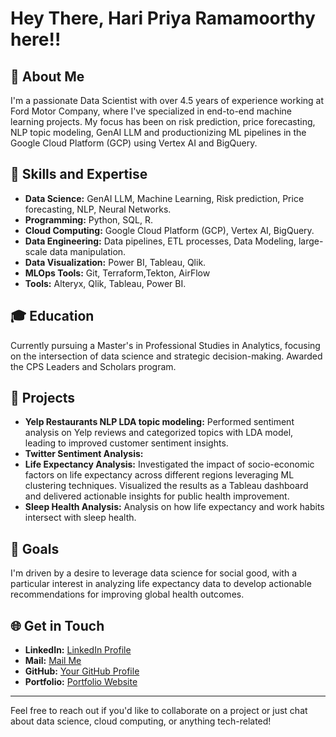# Hey There, Hari Priya Ramamoorthy here!!

## 👋 About Me

I'm a passionate Data Scientist with over 4.5 years of experience working at Ford Motor Company, where I've specialized in end-to-end machine learning projects. My focus has been on risk prediction, price forecasting, NLP topic modeling, GenAI LLM and productionizing ML pipelines in the Google Cloud Platform (GCP) using Vertex AI and BigQuery.

## 🌟 Skills and Expertise

- **Data Science:** GenAI LLM, Machine Learning, Risk prediction, Price forecasting, NLP, Neural Networks.
- **Programming:** Python, SQL, R.
- **Cloud Computing:** Google Cloud Platform (GCP), Vertex AI, BigQuery.
- **Data Engineering:** Data pipelines, ETL processes, Data Modeling, large-scale data manipulation.
- **Data Visualization:** Power BI, Tableau, Qlik.
- **MLOps Tools:** Git, Terraform,Tekton, AirFlow
- **Tools:** Alteryx, Qlik, Tableau, Power BI.

## 🎓 Education

Currently pursuing a Master's in Professional Studies in Analytics, focusing on the intersection of data science and strategic decision-making. Awarded the CPS Leaders and Scholars program.

## 🚀 Projects

- **Yelp Restaurants NLP LDA topic modeling:** Performed sentiment analysis on Yelp reviews and categorized topics with LDA model, leading to improved customer sentiment insights.
- **Twitter Sentiment Analysis:**
- **Life Expectancy Analysis:** Investigated the impact of socio-economic factors on life expectancy across different regions leveraging ML clustering techniques. Visualized the results as a Tableau dashboard and delivered actionable insights for public health improvement.
- **Sleep Health Analysis:** Analysis on how life expectancy and work habits intersect with sleep health.

## 🎯 Goals

I'm driven by a desire to leverage data science for social good, with a particular interest in analyzing life expectancy data to develop actionable recommendations for improving global health outcomes.

## 🌐 Get in Touch

- **LinkedIn:** [LinkedIn Profile](https://www.linkedin.com/in/haripriya-ram-791595154/)
- **Mail:** [Mail Me](mailto:ramamoorthy.h@northeastern.edu)
- **GitHub:** [Your GitHub Profile](https://github.com/Haripriya9851)
- **Portfolio:** [Portfolio Website](#)

---

Feel free to reach out if you'd like to collaborate on a project or just chat about data science, cloud computing, or anything tech-related!

